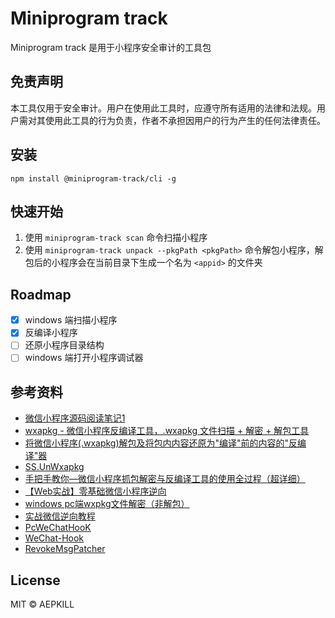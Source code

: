 # Miniprogram track

Miniprogram track 是用于小程序安全审计的工具包

## 免责声明

本工具仅用于安全审计。用户在使用此工具时，应遵守所有适用的法律和法规。用户需对其使用此工具的行为负责，作者不承担因用户的行为产生的任何法律责任。

## 安装

 `npm install @miniprogram-track/cli -g`

## 快速开始

1. 使用 `miniprogram-track scan` 命令扫描小程序
2. 使用 `miniprogram-track unpack --pkgPath <pkgPath>` 命令解包小程序，解包后的小程序会在当前目录下生成一个名为 `<appid>` 的文件夹

## Roadmap

- [x] windows 端扫描小程序
- [x] 反编译小程序
- [ ] 还原小程序目录结构
- [ ] windows 端打开小程序调试器

## 参考资料

- [微信小程序源码阅读笔记1](https://lrdcq.com/me/read.php/66.htm)
- [wxapkg - 微信小程序反编译工具，.wxapkg 文件扫描 + 解密 + 解包工具](https://github.com/wux1an/wxapkg)
- [将微信小程序(.wxapkg)解包及将包内内容还原为"编译"前的内容的"反编译"器](https://zhuanlan.zhihu.com/p/558998021)
- [SS.UnWxapkg](https://github.com/chenrensong/SS.UnWxapkg)
- [手把手教你—微信小程序抓包解密与反编译工具的使用全过程（超详细）](https://juejin.cn/post/7312678013559636006)
- [【Web实战】零基础微信小程序逆向](https://forum.butian.net/share/2570)
- [windows pc端wxpkg文件解密（非解包）](https://github.com/BlackTrace/pc_wxapkg_decrypt)
- [实战微信逆向教程](https://www.youtube.com/playlist?list=PLwIrqQCQ5pQmA0OBlMtRCx1FLa3KMQXIJ)
- [PcWeChatHooK](https://github.com/zmrbak/PcWeChatHooK)
- [WeChat-Hook](https://github.com/aixed/WeChat-Hook)
- [RevokeMsgPatcher](https://github.com/huiyadanli/RevokeMsgPatcher)
  
## License

MIT © AEPKILL
